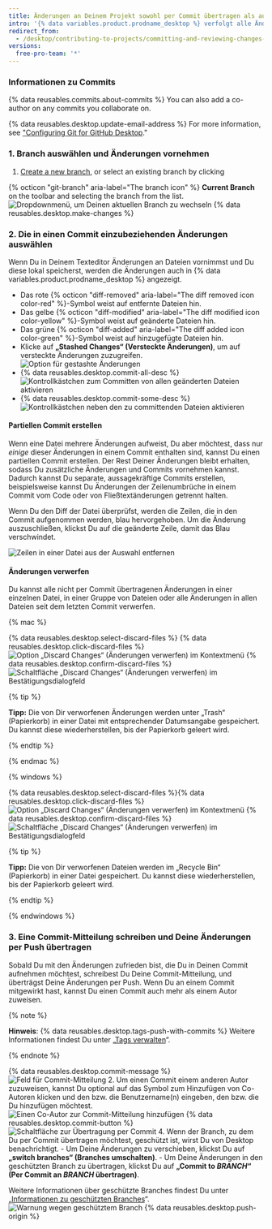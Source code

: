 ```yaml
---
title: Änderungen an Deinem Projekt sowohl per Commit übertragen als auch überprüfen
intro: '{% data variables.product.prodname_desktop %} verfolgt alle Änderungen an allen Dateien, während Du sie bearbeitest. Du kannst festlegen, wie die Änderungen gruppiert werden sollen, um aussagekräftige Commits zu erstellen.'
redirect_from:
  - /desktop/contributing-to-projects/committing-and-reviewing-changes-to-your-project
versions:
  free-pro-team: '*'
---
```


### Informationen zu Commits

{% data reusables.commits.about-commits %} You can also add a co-author on any commits you collaborate on.

{% data reusables.desktop.update-email-address %} For more information, see ["Configuring Git for GitHub Desktop](/desktop/getting-started-with-github-desktop/configuring-git-for-github-desktop)."

### 1. Branch auswählen und Änderungen vornehmen

1. [Create a new branch](/desktop/guides/contributing-to-projects/managing-branches), or select an existing branch by clicking

{% octicon "git-branch" aria-label="The branch icon" %} **Current Branch** on the toolbar and selecting the branch from the list.
  ![Dropdownmenü, um Deinen aktuellen Branch zu wechseln](/assets/images/help/desktop/click-branch-in-drop-down.png)
{% data reusables.desktop.make-changes %}

### 2. Die in einen Commit einzubeziehenden Änderungen auswählen

Wenn Du in Deinem Texteditor Änderungen an Dateien vornimmst und Du diese lokal speicherst, werden die Änderungen auch in {% data variables.product.prodname_desktop %} angezeigt.

* Das rote {% octicon "diff-removed" aria-label="The diff removed icon color-red" %}-Symbol weist auf entfernte Dateien hin.
* Das gelbe {% octicon "diff-modified" aria-label="The diff modified icon color-yellow" %}-Symbol weist auf geänderte Dateien hin.
* Das grüne {% octicon "diff-added" aria-label="The diff added icon color-green" %}-Symbol weist auf hinzugefügte Dateien hin.
* Klicke auf **„Stashed Changes“ (Versteckte Änderungen)**, um auf versteckte Änderungen zuzugreifen. ![Option für gestashte Änderungen](/assets/images/help/desktop/stashed-changes.png)
* {% data reusables.desktop.commit-all-desc %}
![Kontrollkästchen zum Committen von allen geänderten Dateien aktivieren](/assets/images/help/desktop/commit-all.png)
* {% data reusables.desktop.commit-some-desc %}
![Kontrollkästchen neben den zu committenden Dateien aktivieren](/assets/images/help/desktop/commit-some.png)

#### Partiellen Commit erstellen

Wenn eine Datei mehrere Änderungen aufweist, Du aber möchtest, dass nur *einige* dieser Änderungen in einem Commit enthalten sind, kannst Du einen partiellen Commit erstellen. Der Rest Deiner Änderungen bleibt erhalten, sodass Du zusätzliche Änderungen und Commits vornehmen kannst. Dadurch kannst Du separate, aussagekräftige Commits erstellen, beispielsweise kannst Du Änderungen der Zeilenumbrüche in einem Commit vom Code oder von Fließtextänderungen getrennt halten.

Wenn Du den Diff der Datei überprüfst, werden die Zeilen, die in den Commit aufgenommen werden, blau hervorgehoben. Um die Änderung auszuschließen, klickst Du auf die geänderte Zeile, damit das Blau verschwindet.

![Zeilen in einer Datei aus der Auswahl entfernen](/assets/images/help/desktop/partial-commit.png)

#### Änderungen verwerfen

Du kannst alle nicht per Commit übertragenen Änderungen in einer einzelnen Datei, in einer Gruppe von Dateien oder alle Änderungen in allen Dateien seit dem letzten Commit verwerfen.

{% mac %}

{% data reusables.desktop.select-discard-files %}
{% data reusables.desktop.click-discard-files %}
  ![Option „Discard Changes“ (Änderungen verwerfen) im Kontextmenü](/assets/images/help/desktop/discard-changes-mac.png)
{% data reusables.desktop.confirm-discard-files %}
  ![Schaltfläche „Discard Changes“ (Änderungen verwerfen) im Bestätigungsdialogfeld](/assets/images/help/desktop/discard-changes-confirm-mac.png)

{% tip %}

**Tipp:** Die von Dir verworfenen Änderungen werden unter „Trash“ (Papierkorb) in einer Datei mit entsprechender Datumsangabe gespeichert. Du kannst diese wiederherstellen, bis der Papierkorb geleert wird.

{% endtip %}

{% endmac %}

{% windows %}

{% data reusables.desktop.select-discard-files %}{% data reusables.desktop.click-discard-files %}
  ![Option „Discard Changes“ (Änderungen verwerfen) im Kontextmenü](/assets/images/help/desktop/discard-changes-win.png)
{% data reusables.desktop.confirm-discard-files %}
  ![Schaltfläche „Discard Changes“ (Änderungen verwerfen) im Bestätigungsdialogfeld](/assets/images/help/desktop/discard-changes-confirm-win.png)

{% tip %}

**Tipp:** Die von Dir verworfenen Dateien werden im „Recycle Bin“ (Papierkorb) in einer Datei gespeichert. Du kannst diese wiederherstellen, bis der Papierkorb geleert wird.

{% endtip %}

{% endwindows %}

### 3. Eine Commit-Mitteilung schreiben und Deine Änderungen per Push übertragen

Sobald Du mit den Änderungen zufrieden bist, die Du in Deinen Commit aufnehmen möchtest, schreibest Du Deine Commit-Mitteilung, und überträgst Deine Änderungen per Push. Wenn Du an einem Commit mitgewirkt hast, kannst Du einen Commit auch mehr als einem Autor zuweisen.

{% note %}

**Hinweis**: {% data reusables.desktop.tags-push-with-commits %} Weitere Informationen findest Du unter „[Tags verwalten](/desktop/contributing-to-projects/managing-tags)“.

{% endnote %}

{% data reusables.desktop.commit-message %}
  ![Feld für Commit-Mitteilung](/assets/images/help/desktop/commit-message.png)
2. Um einen Commit einem anderen Autor zuzuweisen, kannst Du optional auf das Symbol zum Hinzufügen von Co-Autoren klicken und den bzw. die Benutzername(n) eingeben, den bzw. die Du hinzufügen möchtest. ![Einen Co-Autor zur Commit-Mitteilung hinzufügen](/assets/images/help/desktop/add-co-author-commit.png)
{% data reusables.desktop.commit-button %}
  ![Schaltfläche zur Übertragung per Commit](/assets/images/help/desktop/commit-button.png)
4. Wenn der Branch, zu dem Du per Commit übertragen möchtest, geschützt ist, wirst Du von Desktop benachrichtigt.
    - Um Deine Änderungen zu verschieben, klickst Du auf **„switch branches“ (Branches umschalten)**.
    - Um Deine Änderungen in den geschützten Branch zu übertragen, klickst Du auf **„Commit to _BRANCH_“ (Per Commit an _BRANCH_ übertragen)**.

  Weitere Informationen über geschützte Branches findest Du unter „[Informationen zu geschützten Branches](/github/administering-a-repository/about-protected-branches)“. ![Warnung wegen geschütztem Branch](/assets/images/help/desktop/protected-branch-warning.png)
{% data reusables.desktop.push-origin %}
